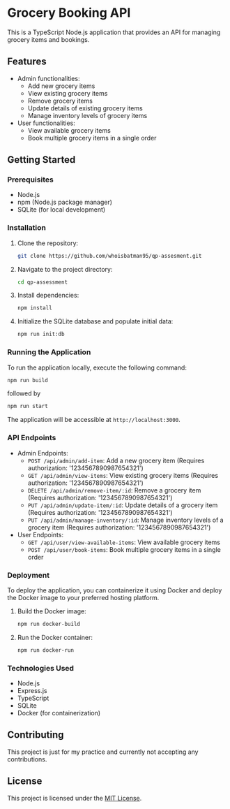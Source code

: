 # Grocery Booking API

This is a TypeScript Node.js application that provides an API for managing grocery items and bookings.

## Features

- Admin functionalities:
  - Add new grocery items
  - View existing grocery items
  - Remove grocery items
  - Update details of existing grocery items
  - Manage inventory levels of grocery items
- User functionalities:
  - View available grocery items
  - Book multiple grocery items in a single order

## Getting Started

### Prerequisites

- Node.js
- npm (Node.js package manager)
- SQLite (for local development)

### Installation

1. Clone the repository:

   ```bash
   git clone https://github.com/whoisbatman95/qp-assesment.git
   ```

2. Navigate to the project directory:

   ```bash
   cd qp-assessment
   ```

3. Install dependencies:

   ```bash
   npm install
   ```

4. Initialize the SQLite database and populate initial data:

   ```bash
   npm run init:db
   ```

### Running the Application

To run the application locally, execute the following command:

```bash
npm run build
```

followed by

```bash
npm run start
```

The application will be accessible at `http://localhost:3000`.

### API Endpoints

- Admin Endpoints:
  - `POST /api/admin/add-item`: Add a new grocery item (Requires authorization: '1234567890987654321')
  - `GET /api/admin/view-items`: View existing grocery items (Requires authorization: '1234567890987654321')
  - `DELETE /api/admin/remove-item/:id`: Remove a grocery item (Requires authorization: '1234567890987654321')
  - `PUT /api/admin/update-item/:id`: Update details of a grocery item (Requires authorization: '1234567890987654321')
  - `PUT /api/admin/manage-inventory/:id`: Manage inventory levels of a grocery item (Requires authorization: '1234567890987654321')
- User Endpoints:
  - `GET /api/user/view-available-items`: View available grocery items
  - `POST /api/user/book-items`: Book multiple grocery items in a single order



### Deployment

To deploy the application, you can containerize it using Docker and deploy the Docker image to your preferred hosting platform.

1. Build the Docker image:

   ```bash
   npm run docker-build
   ```

2. Run the Docker container:

   ```bash
   npm run docker-run
   ```

### Technologies Used

- Node.js
- Express.js
- TypeScript
- SQLite
- Docker (for containerization)

## Contributing

This project is just for my practice and currently not accepting any contributions.

## License

This project is licensed under the [MIT License](LICENSE).
